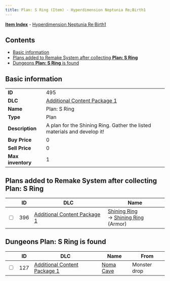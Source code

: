 ```yaml
---
title: Plan: S Ring (Item) - Hyperdimension Neptunia Re;Birth1
---
```


[**Item Index**](/neptunia/rb1/item/index.html) - [Hyperdimension Neptunia Re;Birth1](/neptunia/rb1)

## Contents

- [Basic information](#basic-information)
- [Plans added to Remake System after collecting **Plan: S Ring**](#plans-added-to-remake-system-after-collecting-plan-s-ring)
- [Dungeons **Plan: S Ring** is found](#dungeons-plan-s-ring-is-found)

## Basic information

|   |   |
| -- | -- |
| **ID** | 495 |
| **DLC** | [Additional Content Package 1](/neptunia/rb1/dlc/10-pack1.html) |
| **Name** | Plan: S Ring |
| **Type** | Plan |
| **Description** | A plan for the Shining Ring. Gather the listed materials and develop it! |
| **Buy Price** | 0 |
| **Sell Price** | 0 |
| **Max inventory** | 1 |


## Plans added to Remake System after collecting **Plan: S Ring**

|    | ID | DLC | Name |
| -- | -- | --- | ---- |
| <input type="checkbox" id="rb1-remake-10-396" class="trackbox" /> | 396 | [Additional Content Package 1](/neptunia/rb1/dlc/10-pack1.html) | [Shining Ring](/neptunia/rb1/remake/10-396-shining-ring.html)<br /> → [Shining Ring](/neptunia/rb1/item/10-2560-shining-ring.html) (Armor) |


## Dungeons **Plan: S Ring** is found

|    | ID | DLC | Name | From |
| -- | -- | --- | ---- | ---- |
| <input type="checkbox" id="rb1-dungeon-10-127" class="trackbox" /> | 127 | [Additional Content Package 1](/neptunia/rb1/dlc/10-pack1.html) | [Noma Cave](/neptunia/rb1/dungeon/10-127-noma-cave.html) | Monster drop |
